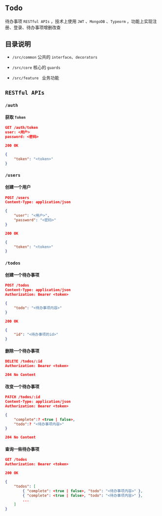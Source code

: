# `Todo`

待办事项 `RESTful APIs` ，技术上使用 `JWT` 、`MongoDB` 、`Typeorm` ，功能上实现注册、登录、待办事项增删改查

## 目录说明

- `/src/common` 公共的 `interface`、`decorators`

- `/src/core` 核心的 `guards`
- `/src/feature ` 业务功能


## `RESTful APIs`

### `/auth`

#### 获取 `Token`

```json
GET /auth/token
user: <用户>
password: <密码>
```

```json
200 OK

{
	"token": "<token>"
}
```

### `/users`

#### 创建一个用户

```json
POST /users
Content-Type: application/json

{
    "user": "<用户>",
    "password": "<密码>"
}
```

```json
200 OK

{
    "token": "<token>"
}
```

### `/todos`

#### 创建一个待办事项


```json
POST /todos
Content-Type: application/json
Authorization: Bearer <token>

{
	"todo": "<待办事项内容>"
}
```

```json
200 OK

{
    "id": "<待办事项的id>"
}
```

#### 删除一个待办事项

```json
DELETE /todos/:id
Authorization: Bearer <token>
```

```json
204 No Content
```

#### 改变一个待办事项

```json
PATCH /todos/:id
Content-Type: application/json
Authorization: Bearer <token>

{
    "complete":? <true | false>,
    "todo":? "<待办事项内容>"
}
```

```json
204 No Content
```

#### 查询一些待办事项

```json
GET /todos
Authorization: Bearer <token>
```

```json
200 OK

{
	"todos": [
        { "complete": <true | false>, "todo": "<待办事项内容>" },
        { "complete": <true | false>, "todo": "<待办事项内容>" },
        ...
    ]
}
```

